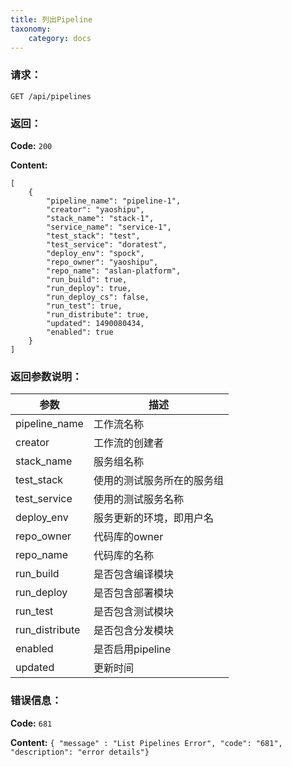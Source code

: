 ```yaml
---
title: 列出Pipeline
taxonomy:
    category: docs
---
```


### 请求：

    GET /api/pipelines

### 返回：

**Code:** `200`

**Content:** 

```
[
    {
        "pipeline_name": "pipeline-1",
        "creator": "yaoshipu",
        "stack_name": "stack-1",
        "service_name": "service-1",
        "test_stack": "test",
        "test_service": "doratest",
        "deploy_env": "spock",
        "repo_owner": "yaoshipu",
        "repo_name": "aslan-platform",
        "run_build": true,
        "run_deploy": true,
        "run_deploy_cs": false,
        "run_test": true,
        "run_distribute": true,
        "updated": 1490080434,
        "enabled": true
    }
]
```	

### 返回参数说明：

|参数|描述|
|---|---|
|pipeline_name|工作流名称|
|creator|工作流的创建者|
|stack_name|服务组名称|
|test_stack|使用的测试服务所在的服务组|
|test_service|使用的测试服务名称|
|deploy_env|服务更新的环境，即用户名|
|repo_owner|代码库的owner|
|repo_name|代码库的名称|
|run_build|是否包含编译模块|
|run_deploy|是否包含部署模块|
|run_test|是否包含测试模块|
|run_distribute|是否包含分发模块|
|enabled|是否启用pipeline|
|updated|更新时间|

### 错误信息：

**Code:** `681`

**Content:** `{ "message" : "List Pipelines Error", "code": "681", "description": "error details"}`